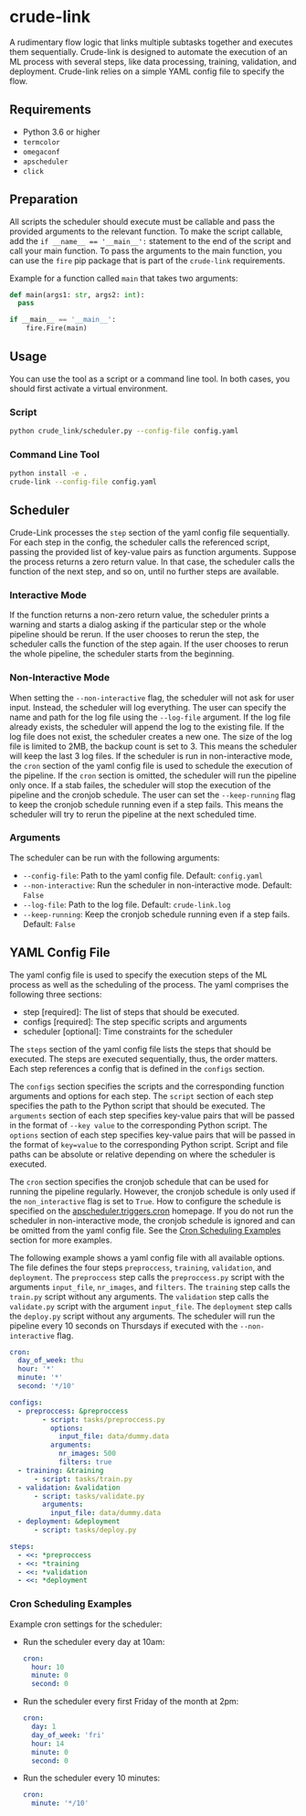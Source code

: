 # crude-link
A rudimentary flow logic that links multiple subtasks together and executes them sequentially. Crude-link is designed to automate the execution of an ML process with several steps, like data processing, training, validation, and deployment. Crude-link relies on a simple YAML config file to specify the flow.

## Requirements
- Python 3.6 or higher
- `termcolor`
- `omegaconf`
- `apscheduler`
- `click`

## Preparation
All scripts the scheduler should execute must be callable and pass the provided arguments to the relevant function.
To make the script callable, add the `if __name__ == '__main__':` statement to the end of the script and call your main function.
To pass the arguments to the main function, you can use the `fire` pip package that is part of the `crude-link` requirements.

Example for a function called `main` that takes two arguments:
```python
def main(args1: str, args2: int):
  pass

if __main__ == '__main__':
    fire.Fire(main)
```

## Usage
You can use the tool as a script or a command line tool.
In both cases, you should first activate a virtual environment.

### Script
```bash
python crude_link/scheduler.py --config-file config.yaml
```

### Command Line Tool
```bash
python install -e .
crude-link --config-file config.yaml
```

## Scheduler

Crude-Link processes the `step` section of the yaml config file sequentially. For each step in the config, the scheduler calls the referenced script, passing the provided list of key-value pairs as function arguments. Suppose the process returns a zero return value. In that case, the scheduler calls the function of the next step, and so on, until no further steps are available.

### Interactive Mode
If the function returns a non-zero return value, the scheduler prints a warning and starts a dialog asking if the particular step or the whole pipeline should be rerun. If the user chooses to rerun the step, the scheduler calls the function of the step again. If the user chooses to rerun the whole pipeline, the scheduler starts from the beginning.

### Non-Interactive Mode
When setting the `--non-interactive` flag, the scheduler will not ask for user input. Instead, the scheduler will log everything. The user can specify the name and path for the log file using the `--log-file` argument. If the log file already exists, the scheduler will append the log to the existing file. If the log file does not exist, the scheduler creates a new one. The size of the log file is limited to 2MB, the backup count is set to 3. This means the scheduler will keep the last 3 log files.
If the scheduler is run in non-interactive mode, the `cron` section of the yaml config file is used to schedule the execution of the pipeline. If the `cron` section is omitted, the scheduler will run the pipeline only once. If a stab failes, the scheduler will stop the execution of the pipeline and the cronjob schedule. The user can set the `--keep-running` flag to keep the cronjob schedule running even if a step fails. This means the scheduler will try to rerun the pipeline at the next scheduled time.

### Arguments

The scheduler can be run with the following arguments:
- `--config-file`: Path to the yaml config file. Default: `config.yaml`
- `--non-interactive`: Run the scheduler in non-interactive mode. Default: `False`
- `--log-file`: Path to the log file. Default: `crude-link.log`
- `--keep-running`: Keep the cronjob schedule running even if a step fails. Default: `False`


## YAML Config File

The yaml config file is used to specify the execution steps of the ML process as well as the scheduling of the process.
The yaml comprises the following three sections:

- step [required]: The list of steps that should be executed.
- configs [required]: The step specific scripts and arguments
- scheduler [optional]: Time constraints for the scheduler

The `steps` section of the yaml config file lists the steps that should be executed. The steps are executed sequentially, thus, the order matters. Each step references a config that is defined in the `configs` section.

The `configs` section specifies the scripts and the corresponding function arguments and options for each step. The `script` section of each step specifies the path to the Python script that should be executed. The `arguments` section of each step specifies key-value pairs that will be passed in the format of `--key value` to the corresponding Python script. The `options` section of each step specifies key-value pairs that will be passed in the format of `key=value` to the corresponding Python script. Script and file paths can be absolute or relative depending on where the scheduler is executed.

The `cron` section specifies the cronjob schedule that can be used for running the pipeline regularly. However, the cronjob schedule is only used if the `non_interactive` flag is set to `True`. How to configure the schedule is specified on the [apscheduler.triggers.cron](https://apscheduler.readthedocs.io/en/3.x/modules/triggers/cron.html#module-apscheduler.triggers.cron) homepage. If you do not run the scheduler in non-interactive mode, the cronjob schedule is ignored and can be omitted from the yaml config file. See the [Cron Scheduling Examples](#cron-scheduling-examples) section for more examples.

The following example shows a yaml config file with all available options. The file defines the four steps `preproccess`, `training`, `validation`, and `deployment`. The `preproccess` step calls the `preproccess.py` script with the arguments `input_file`, `nr_images`, and `filters`. The `training` step calls the `train.py` script without any arguments. The `validation` step calls the `validate.py` script with the argument `input_file`. The `deployment` step calls the `deploy.py` script without any arguments. The scheduler will run the pipeline every 10 seconds on Thursdays if executed with the `--non-interactive` flag.

```yaml
cron:
  day_of_week: thu
  hour: '*'
  minute: '*'
  second: '*/10'

configs:
  - preproccess: &preproccess
        - script: tasks/preproccess.py
          options:
            input_file: data/dummy.data
          arguments:
            nr_images: 500
            filters: true
  - training: &training
      - script: tasks/train.py
  - validation: &validation
      - script: tasks/validate.py
        arguments:
          input_file: data/dummy.data
  - deployment: &deployment
      - script: tasks/deploy.py

steps:
  - <<: *preproccess
  - <<: *training
  - <<: *validation
  - <<: *deployment
```


### Cron Scheduling Examples

Example cron settings for the scheduler:

- Run the scheduler every day at 10am:
  ```yaml
  cron:
    hour: 10
    minute: 0
    second: 0
  ```
- Run the scheduler every first Friday of the month at 2pm:
  ```yaml
  cron:
    day: 1
    day_of_week: 'fri'
    hour: 14
    minute: 0
    second: 0
  ```
- Run the scheduler every 10 minutes:
  ```yaml
  cron:
    minute: '*/10'
  ```
